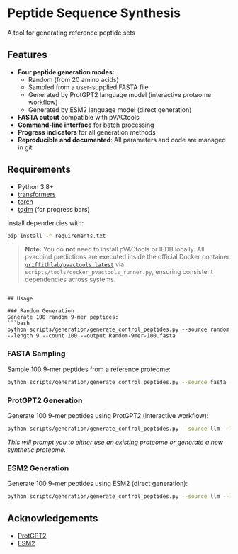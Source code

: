 # Peptide Sequence Synthesis

A tool for generating reference peptide sets

## Features

- **Four peptide generation modes:**
  - Random (from 20 amino acids)
  - Sampled from a user-supplied FASTA file
  - Generated by ProtGPT2 language model (interactive proteome workflow)
  - Generated by ESM2 language model (direct generation)
- **FASTA output** compatible with pVACtools
- **Command-line interface** for batch processing
- **Progress indicators** for all generation methods
- **Reproducible and documented**: All parameters and code are managed in git

## Requirements

- Python 3.8+
- [transformers](https://huggingface.co/docs/transformers/index)
- [torch](https://pytorch.org/)
- [tqdm](https://tqdm.github.io/) (for progress bars)

Install dependencies with:
```bash
pip install -r requirements.txt
```

> **Note:** You do **not** need to install pVACtools or IEDB locally. All pvacbind predictions are executed inside the official Docker container [`griffithlab/pvactools:latest`](https://hub.docker.com/r/griffithlab/pvactools/) via `scripts/tools/docker_pvactools_runner.py`, ensuring consistent dependencies across systems.
```

## Usage

### Random Generation
Generate 100 random 9-mer peptides:
```bash
python scripts/generation/generate_control_peptides.py --source random --length 9 --count 100 --output Random-9mer-100.fasta
```

### FASTA Sampling
Sample 100 9-mer peptides from a reference proteome:
```bash
python scripts/generation/generate_control_peptides.py --source fasta --length 9 --count 100 --fasta_file data/protein.faa --output RefProteome-9mer-100.fasta
```

### ProtGPT2 Generation
Generate 100 9-mer peptides using ProtGPT2 (interactive workflow):
```bash
python scripts/generation/generate_control_peptides.py --source llm --llm_model protgpt2 --length 9 --count 100 --output ProtGPT2-9mer-100.fasta
```
*This will prompt you to either use an existing proteome or generate a new synthetic proteome.*

### ESM2 Generation
Generate 100 9-mer peptides using ESM2 (direct generation):
```bash
python scripts/generation/generate_control_peptides.py --source llm --llm_model esm2 --length 9 --count 100 --output ESM2-9mer-100.fasta
```

## Acknowledgements

- [ProtGPT2](https://huggingface.co/nferruz/ProtGPT2)
- [ESM2](https://huggingface.co/facebook/esm2_t6_8M_UR50D)

